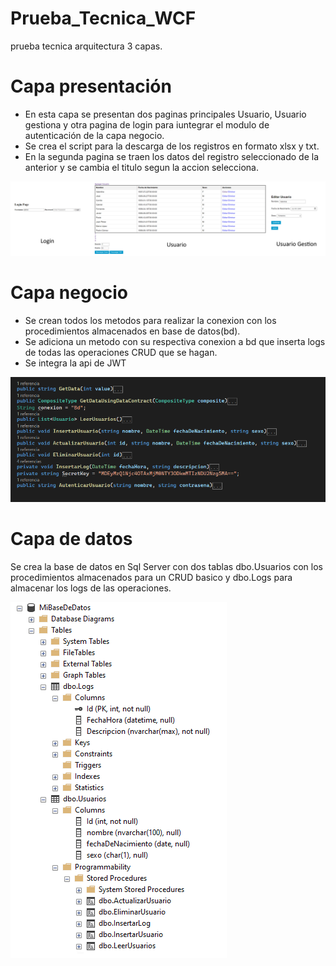 # Prueba_Tecnica_WCF


prueba tecnica arquitectura 3 capas.


# Capa presentación
- En esta capa se presentan dos paginas principales Usuario, Usuario gestiona y otra pagina de login para iuntegrar el modulo de autenticación de la capa negocio.
- Se crea el script para la descarga de los registros en formato xlsx y txt.
- En la segunda pagina se traen los datos del registro seleccionado de la anterior y se cambia el titulo segun la accion selecciona.

![Presentacion](https://github.com/Gonz007/Assets/blob/f1dfee7bf8a4d23751066369e62238115e711d3d/presentacion.png)
# Capa negocio
- Se crean todos los metodos para realizar la conexion con los procedimientos almacenados en base de datos(bd).
- Se adiciona un metodo con su respectiva conexion a bd que inserta logs de todas las operaciones CRUD que se hagan.
- Se integra la api de JWT

![WCF](https://github.com/Gonz007/Assets/blob/39173b48435258698f05e49f0dfd1d59ee3406ad/wcf.png)
# Capa de datos
Se crea la base de datos en Sql Server con dos tablas dbo.Usuarios con los procedimientos almacenados para un CRUD basico y dbo.Logs para almacenar los logs de las operaciones.

![Bd](https://github.com/Gonz007/Assets/blob/aae81c7fb335c620f99b4ca37ede532103bce532/bdwcf.png)
